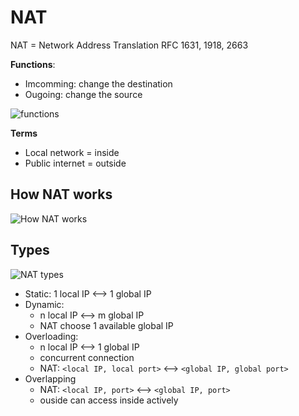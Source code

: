 # NAT

NAT = Network Address Translation
RFC 1631, 1918, 2663

**Functions**: 
- Imcomming: change the destination
- Ougoing: change the source

![functions](https://upload.wikimedia.org/wikipedia/commons/c/c7/NAT_Concept-en.svg)

**Terms** 

- Local network = inside
- Public internet = outside

## How NAT works

![How NAT works](https://i.pinimg.com/originals/3a/5a/a2/3a5aa24001f8de43f3c28e332a760919.jpg)


## Types

![NAT types](https://i.pinimg.com/564x/3e/12/3b/3e123b3a05bef70ef1b9f82105cee47c.jpg)

- Static: 1 local IP <--> 1 global IP
- Dynamic: 
    - n local IP <--> m global IP
    - NAT choose 1 available global IP 
- Overloading:
    - n local IP <--> 1 global IP
    - concurrent connection
    - NAT: `<local IP, local port>` <--> `<global IP, global port>`
- Overlapping
    - NAT: `<local IP, port>` <--> `<global IP, port>`
    - ouside can access inside actively